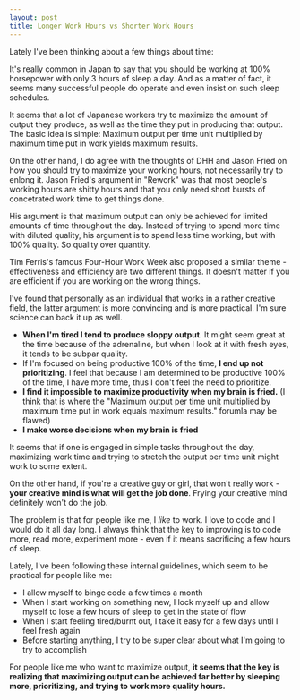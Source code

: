 ```yaml
---
layout: post
title: Longer Work Hours vs Shorter Work Hours
---
```


Lately I've been thinking about a few things about time:

It's really common in Japan to say that you should be working at 100% horsepower with only 3 hours of sleep a day. And as a matter of fact, it seems many successful people do operate and even insist on such sleep schedules. 

It seems that a lot of Japanese workers try to maximize the amount of output they produce, as well as the time they put in producing that output. The basic idea is simple: Maximum output per time unit multiplied by maximum time put in work yields maximum results.


On the other hand, I do agree with the thoughts of DHH and Jason Fried on how you should try to maximize your working hours, not necessarily try to enlong it. Jason Fried's argument in "Rework" was that most people's working hours are shitty hours and that you only need short bursts of concetrated work time to get things done. 

His argument is that maximum output can only be achieved for limited amounts of time throughout the day. Instead of trying to spend more time with diluted quality, his argument is to spend less time working, but with 100% quality. So quality over quantity.

Tim Ferris's famous Four-Hour Work Week also proposed a similar theme - effectiveness and efficiency are two different things. It doesn't matter if you are efficient if you are working on the wrong things.

I've found that personally as an individual that works in a rather creative field, the latter argument is more convincing and is more practical. I'm sure science can back it up as well.

- **When I'm tired I tend to produce sloppy output**. It might seem great at the time because of the adrenaline, but when I look at it with fresh eyes, it tends to be subpar quality.
- If I'm focused on being productive 100% of the time, **I end up not prioritizing**. I feel that because I am determined to be productive 100% of the time, I have more time, thus I don't feel the need to prioritize.
- **I find it impossible to maximize productivity when my brain is fried.** (I think that is where the "Maximum output per time unit multiplied by maximum time put in work equals maximum results." forumla may be flawed)
- **I make worse decisions when my brain is fried**

It seems that if one is engaged in simple tasks throughout the day, maximizing work time and trying to stretch the output per time unit might work to some extent. 

On the other hand, if you're a creative guy or girl, that won't really work - **your creative mind is what will get the job done**. Frying your creative mind definitely won't do the job.

The problem is that for people like me, I *like* to work. I love to code and I would do it all day long. I always think that the key to improving is to code more, read more, experiment more - even if it means sacrificing a few hours of sleep.

Lately, I've been following these internal guidelines, which seem to be practical for people like me:

- I allow myself to binge code a few times a month
- When I start working on something new, I lock myself up and allow myself to lose a few hours of sleep to get in the state of flow
- When I start feeling tired/burnt out, I take it easy for a few days until I feel fresh again
- Before starting anything, I try to be super clear about what I'm going to try to accomplish

For people like me who want to maximize output, **it seems that the key is realizing that maximizing output can be achieved far better by sleeping more, prioritizing, and trying to work more quality hours.**













